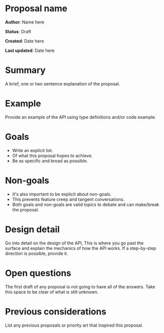 # Proposal name

**Author**: Name here

**Status**: Draft

**Created**: Date here

**Last updated**: Date here

# Summary

A brief, one or two sentence explanation of the proposal.

# Example

Provide an example of the API using type definitions and/or code example.

# Goals

- Write an explicit list.
- Of what this proposal hopes to achieve.
- Be as specific and broad as possible.

# Non-goals

- It's also important to be explicit about non-goals.
- This prevents feature creep and tangent conversations.
- Both goals and non-goals are valid topics to debate and can make/break the proposal.

# Design detail

Go into detail on the design of the API, This is where you go past the surface and explain the mechanics of how the API works. If a step-by-step direction is possible, provide it.

# Open questions

The first draft of any proposal is not going to have all of the answers. Take this space to be clear of what is still unknown.

# Previous considerations

List any previous proposals or priority art that inspired this proposal.